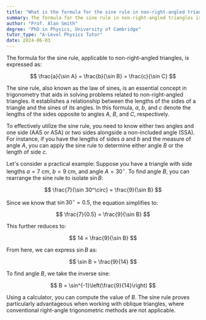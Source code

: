```yaml
---
title: "What is the formula for the sine rule in non-right-angled triangles?"
summary: The formula for the sine rule in non-right-angled triangles is; $ \frac{a}{\sin A} = \frac{b}{\sin B} = \frac{c}{\sin C} $.
author: "Prof. Alan Smith"
degree: "PhD in Physics, University of Cambridge"
tutor_type: "A-Level Physics Tutor"
date: 2024-06-03
---
```


The formula for the sine rule, applicable to non-right-angled triangles, is expressed as:

$$
\frac{a}{\sin A} = \frac{b}{\sin B} = \frac{c}{\sin C}
$$

The sine rule, also known as the law of sines, is an essential concept in trigonometry that aids in solving problems related to non-right-angled triangles. It establishes a relationship between the lengths of the sides of a triangle and the sines of its angles. In this formula, $a$, $b$, and $c$ denote the lengths of the sides opposite to angles $A$, $B$, and $C$, respectively.

To effectively utilize the sine rule, you need to know either two angles and one side (AAS or ASA) or two sides alongside a non-included angle (SSA). For instance, if you have the lengths of sides $a$ and $b$ and the measure of angle $A$, you can apply the sine rule to determine either angle $B$ or the length of side $c$.

Let's consider a practical example: Suppose you have a triangle with side lengths $a = 7$ cm, $b = 9$ cm, and angle $A = 30^\circ$. To find angle $B$, you can rearrange the sine rule to isolate $\sin B$:

$$
\frac{7}{\sin 30^\circ} = \frac{9}{\sin B}
$$

Since we know that $\sin 30^\circ = 0.5$, the equation simplifies to:

$$
\frac{7}{0.5} = \frac{9}{\sin B}
$$

This further reduces to:

$$
14 = \frac{9}{\sin B}
$$

From here, we can express $\sin B$ as:

$$
\sin B = \frac{9}{14}
$$

To find angle $B$, we take the inverse sine:

$$
B = \sin^{-1}\left(\frac{9}{14}\right)
$$

Using a calculator, you can compute the value of $B$. The sine rule proves particularly advantageous when working with oblique triangles, where conventional right-angle trigonometric methods are not applicable.
    